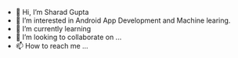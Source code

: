 - 👋 Hi, I’m Sharad Gupta
- 👀 I’m interested in Android App Development and Machine learing.
- 🌱 I’m currently learning 
- 💞️ I’m looking to collaborate on ...
- 📫 How to reach me ...

<!---
sharg2016/sharg2016 is a ✨ special ✨ repository because its `README.md` (this file) appears on your GitHub profile.
You can click the Preview link to take a look at your changes.
--->
